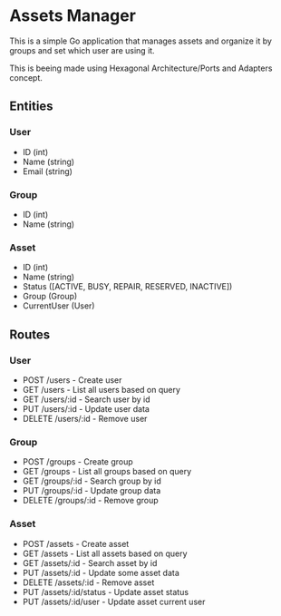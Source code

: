 # Assets Manager 

This is a simple Go application that manages assets and organize it by groups and set which user are using it.

This is beeing made using Hexagonal Architecture/Ports and Adapters concept.


## Entities

### User
- ID (int)
- Name (string)
- Email (string)

### Group
- ID (int)
- Name (string)

### Asset
- ID (int)
- Name (string)
- Status ([ACTIVE, BUSY, REPAIR, RESERVED, INACTIVE])
- Group (Group)
- CurrentUser (User)

## Routes

### User
- POST /users - Create user
- GET /users - List all users based on query
- GET /users/:id - Search user by id
- PUT /users/:id - Update user data
- DELETE /users/:id - Remove user

### Group
- POST /groups - Create group
- GET /groups - List all groups based on query
- GET /groups/:id - Search group by id
- PUT /groups/:id - Update group data
- DELETE /groups/:id - Remove group

### Asset
- POST /assets - Create asset
- GET /assets - List all assets based on query
- GET /assets/:id - Search asset by id
- PUT /assets/:id - Update some asset data
- DELETE /assets/:id - Remove asset
- PUT /assets/:id/status - Update asset status
- PUT /assets/:id/user - Update asset current user